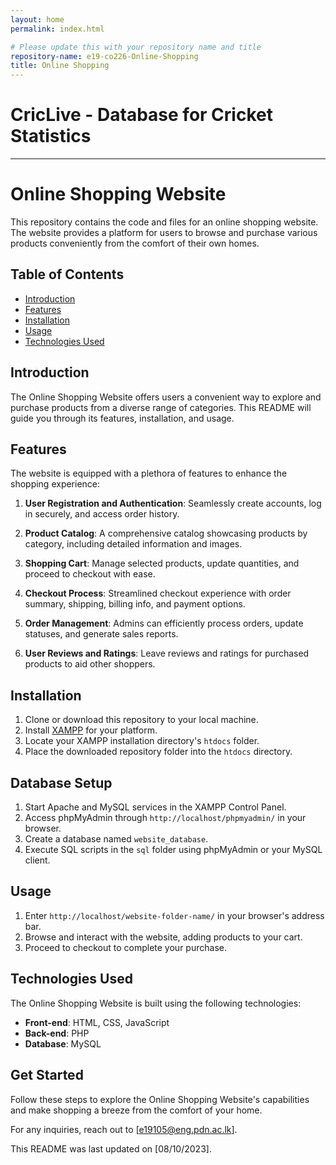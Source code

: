 ```yaml
---
layout: home
permalink: index.html

# Please update this with your repository name and title
repository-name: e19-co226-Online-Shopping
title: Online Shopping
---
```


[comment]: # "This is the standard layout for the project, but you can clean this and use your own template"

# CricLive - Database for Cricket Statistics
---

# Online Shopping Website

This repository contains the code and files for an online shopping website. The website provides a platform for users to browse and purchase various products conveniently from the comfort of their own homes.

## Table of Contents

- [Introduction](#introduction)
- [Features](#features)
- [Installation](#installation)
- [Usage](#usage)
- [Technologies Used](#technologies-used)

## Introduction

The Online Shopping Website offers users a convenient way to explore and purchase products from a diverse range of categories. This README will guide you through its features, installation, and usage.

## Features

The website is equipped with a plethora of features to enhance the shopping experience:

1. **User Registration and Authentication**: Seamlessly create accounts, log in securely, and access order history.

2. **Product Catalog**: A comprehensive catalog showcasing products by category, including detailed information and images.

3. **Shopping Cart**: Manage selected products, update quantities, and proceed to checkout with ease.

4. **Checkout Process**: Streamlined checkout experience with order summary, shipping, billing info, and payment options.

5. **Order Management**: Admins can efficiently process orders, update statuses, and generate sales reports.

6. **User Reviews and Ratings**: Leave reviews and ratings for purchased products to aid other shoppers.

## Installation

1. Clone or download this repository to your local machine.
2. Install [XAMPP](https://www.apachefriends.org/index.html) for your platform.
3. Locate your XAMPP installation directory's `htdocs` folder.
4. Place the downloaded repository folder into the `htdocs` directory.

## Database Setup

1. Start Apache and MySQL services in the XAMPP Control Panel.
2. Access phpMyAdmin through `http://localhost/phpmyadmin/` in your browser.
3. Create a database named `website_database`.
4. Execute SQL scripts in the `sql` folder using phpMyAdmin or your MySQL client.

## Usage

1. Enter `http://localhost/website-folder-name/` in your browser's address bar.
2. Browse and interact with the website, adding products to your cart.
3. Proceed to checkout to complete your purchase.

## Technologies Used

The Online Shopping Website is built using the following technologies:

- **Front-end**: HTML, CSS, JavaScript
- **Back-end**: PHP
- **Database**: MySQL

## Get Started

Follow these steps to explore the Online Shopping Website's capabilities and make shopping a breeze from the comfort of your home.

For any inquiries, reach out to [e19105@eng.pdn.ac.lk].

This README was last updated on [08/10/2023].



